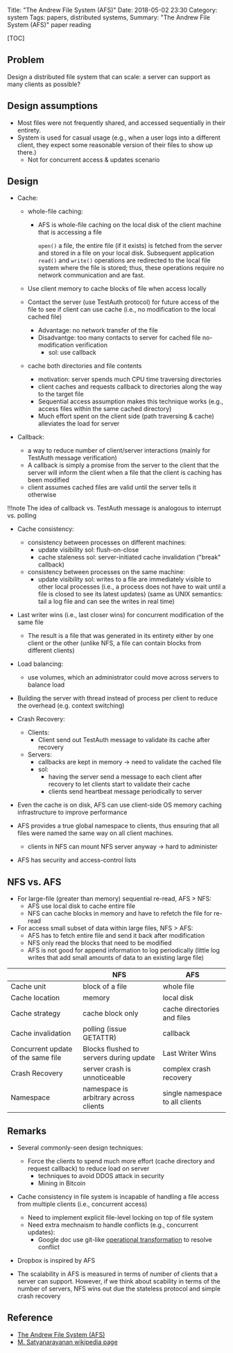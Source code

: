 Title: "The Andrew File System (AFS)"
Date: 2018-05-02 23:30
Category: system
Tags: papers, distributed systems, 
Summary: "The Andrew File System (AFS)" paper reading

[TOC]

## Problem

Design a distributed file system that can scale: a server can support as many clients as possible?

## Design assumptions

- Most files were not frequently shared, and accessed sequentially in their entirety.
- System is used for casual usage (e.g., when a user logs into a different client, they expect some reasonable version of their files to show up there.)
    - Not for concurrent access & updates scenario

## Design

- Cache:
    - whole-file caching:
        - AFS is whole-file caching on the local disk of the client machine that is accessing a file

            `open()` a file, the entire file (if it exists) is fetched from the server and stored in a file on your local disk. Subsequent application `read()` and `write()` operations are redirected to the local file system where the file is stored; thus, these operations require no network communication and are fast.

    - Use client memory to cache blocks of file when access locally
    - Contact the server (use TestAuth protocol) for future access of the file to see if client can use cache (i.e., no modification to the local cached file)
        - Advantage: no network transfer of the file
        - Disadvantge: too many contacts to server for cached file no-modification verification
            - sol: use callback
    - cache both directories and file contents
        - motivation: server spends much CPU time traversing directories
        - client caches and requests callback to directories along the way to the target file
        - Sequential access assumption makes this technique works (e.g., access files within the same cached directory)
        - Much effort spent on the client side (path traversing & cache) alleviates the load for server

- Callback:
    - a way to reduce number of client/server interactions (mainly for TestAuth message verification)
    - A callback is simply a promise from the server to the client that the server will inform the client when a file that the client is caching has been modified
    - client assumes cached files are valid until the server tells it otherwise

!!!note
    The idea of callback vs. TestAuth message is analogous to interrupt vs. polling

- Cache consistency:
    - consistency between processes on different machines:
        - update visibility sol: flush-on-close
        - cache staleness sol: server-initiated cache invalidation ("break" callback)
    - consistency between processes on the same machine:
        - update visibility sol: writes to a file are immediately visible to other local processes (i.e., a process does not have to wait until a file is closed to see its latest updates) (same as UNIX semantics: tail a log file and can see the writes
        in real time)

- Last writer wins (i.e., last closer wins) for concurrent modification of the same file
    - The result is a file that was generated in its entirety either by one client or the other (unlike NFS, a file can contain
    blocks from different clients)

- Load balancing:
    - use volumes, which an administrator could move across servers to balance load

- Building the server with thread instead of process per client to reduce the overhead (e.g. context switching)

- Crash Recovery:
    - Clients:
        - Client send out TestAuth message to validate its cache after recovery
    - Servers:
        - callbacks are kept in memory -> need to validate the cached file
        - sol:
            - having the server send a message to each client after recovery to let clients start to validate their cache
            - clients send heartbeat message periodically to server

- Even the cache is on disk, AFS can use client-side OS memory caching infrastructure to improve performance

- AFS provides a true global namespace to clients, thus ensuring that all files were named the same way on all client machines.
    - clients in NFS can mount NFS server anyway -> hard to administer

- AFS has security and access-control lists

## NFS vs. AFS

- For large-file (greater than memory) sequential re-read, AFS > NFS:
    - AFS use local disk to cache entire file 
    - NFS can cache blocks in memory and have to refetch the file for re-read
- For access small subset of data within large files, NFS > AFS:
    - AFS has to fetch entire file and send it back after modification
    - NFS only read the blocks that need to be modified
    - AFS is not good for append information to log periodically (little log writes that add small amounts of data to an existing large file)

|                                    | NFS                                     | AFS                             |
|------------------------------------|-----------------------------------------|---------------------------------|
| Cache unit                         | block of a file                         | whole file                      |
| Cache location                     | memory                                  | local disk                      |
| Cache strategy                     | cache block only                        | cache directories and files     |
| Cache invalidation                 | polling (issue GETATTR)                 | callback                        |
| Concurrent update of the same file | Blocks flushed to servers during update | Last Writer Wins                |
| Crash Recovery                     | server crash is unnoticeable            | complex crash recovery          |
| Namespace                          | namespace is arbitrary across clients   | single namespace to all clients |

## Remarks

- Several commonly-seen design techniques:
    - Force the clients to spend much more effort (cache directory and request callback) to reduce load on server
        - techniques to avoid DDOS attack in security
        - Mining in Bitcoin

- Cache consistency in file system is incapable of handling a file access from multiple clients (i.e., concurrent access)
    - Need to implement explicit file-level locking on top of file system
    - Need extra mechnaism to handle conflicts (e.g., concurrent updates):
        - Google doc use git-like [operational transformation](https://www.quora.com/How-is-collaborative-document-editing-implemented-in-Google-Docs-How-are-infinite-undo-redo-implemented-separately-for-each-user-What-tasks-are-offloaded-to-the-client-and-which-are-done-at-the-server-itself) to resolve conflict

- Dropbox is inspired by AFS

- The scalability in AFS is measured in terms of number of clients that a server can support. However, if we think about
scability in terms of the number of servers, NFS wins out due the stateless protocol and simple crash recovery

## Reference

- [The Andrew File System (AFS)](http://pages.cs.wisc.edu/~remzi/OSTEP/dist-afs.pdf)
- [M. Satyanarayanan wikipedia page](https://en.wikipedia.org/wiki/M._Satyanarayanan)